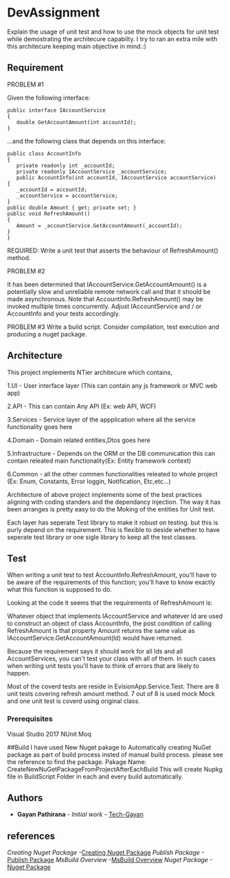 # DevAssignment 

Explain the usage of unit test and how to use the mock objects for unit test while demostrating the architecure capabilty.
I try to ran an extra mile with this architecure keeping main objective in mind.:)

## Requirement

PROBLEM #1

Given the following interface:
```
public interface IAccountService
{
   double GetAccountAmount(int accountId);
}
```
...and the following class that depends on this interface:
```
public class AccountInfo
{
   private readonly int _accountId;
   private readonly IAccountService _accountService;
   public AccountInfo(int accountId, IAccountService accountService)
{
   _accountId = accountId;
   _accountService = accountService;
}
public double Amount { get; private set; }
public void RefreshAmount()
{
   Amount = _accountService.GetAccountAmount(_accountId);
}
}
```
REQUIRED: Write a unit test that asserts the behaviour of RefreshAmount() method.

PROBLEM #2

It has been determined that IAccountService.GetAccountAmount() is a potentially slow and
unreliable remote network call and that it should be made asynchronous. Note that
AccountInfo.RefreshAmount() may be invoked multiple times concurrently. Adjust
IAccountService and / or AccountInfo and your tests accordingly.

PROBLEM #3
Write a build script. Consider compilation, test execution and producing a nuget package.

## Architecture

This project implements NTier architecure which contains,

1.UI - User interface layer (This can contain any js framework or MVC web app)

2.API - This can contain Any API (Ex: web API, WCF) 

3.Services - Service layer of the appplication where all the service functionality goes here

4.Domain - Domain related  entities,Dtos goes here

5.Infrastructure - Depends on the ORM or the DB communication this can contain releated main functionality(Ex: Entity framework context)

6.Common - all the other commen functionalities releated to whole project (Ex: Enum, Constants, Error loggin, Notification, Etc,etc...)

Architecture of above project implements some of the best practices aligning with coding standers and the dependancy injection.
The way it has been arranges is pretty easy to do the Moking of the entities for Unit test.

Each layer has seperate Test library to make it robust on testing. but this is purly depend on the requirement.
This is flexible to deside whether to have seperate test library or one sigle library to keep all the test classes.

## Test

When writing a unit test to test AccountInfo.RefreshAmount, you'll have to be aware of the requirements of this function; you'll have to know exactly what this function is supposed to do.

Looking at the code it seems that the requirements of RefreshAmount is:

Whatever object that implements IAccountService and whatever Id are used to construct an object of class AccountInfo, the post condition of calling RefreshAmount is that property Amount returns the same value as IAccountService.GetAccountAmount(Id) would have returned.

Because the requirement says it should work for all Ids and all AccountServices, you can't test your class with all of them. In such cases when writing unit tests you'll have to think of errors that are likely to happen.

Most of the coverd tests are reside in EvisionApp.Service.Test.
There are 8 unit tests covering refresh amount method. 7 out of 8 is used mock Mock<IAccountService> and one unit test is coverd using original class.

### Prerequisites

Visual Studio 2017
NUnit
Moq

##Build
I have used New Nuget pakage to Automatically creating NuGet package as part of build process insted of manual build process. please see the reference to find the package.
Pakage Name: CreateNewNuGetPackageFromProjectAfterEachBuild
This will create Nupkg file in BuildScript Folder in each and every build automatically.

## Authors

* **Gayan Pathirana** - *Initial work* - [Tech-Gayan](https://github.com/tech-gayan)

## references

*Creating Nuget Package* -[Creating Nuget Package](https://docs.microsoft.com/en-us/nuget/create-packages/creating-a-package)
*Publish Package* -[Publish Package](https://docs.microsoft.com/en-us/nuget/quickstart/create-and-publish-a-package-using-visual-studio)
*MsBuild Overview* -[MsBuild Overview](https://msdn.microsoft.com/en-us/library/ms171452.aspx)
*Nuget Package* -[Nuget Package](https://www.nuget.org/packages/CreateNewNuGetPackageFromProjectAfterEachBuild/)
